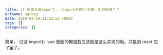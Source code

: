 ```yaml
---
title: if 里面无法import ，require外的if无效，如何解决？？
urlname: agtkzg
date: 2019-09-29 21:53:52 +0800
tags: []
categories: []
---
```


简单， 试试 import() 
vue 里面的懒加载应该就是这么实现的哦，只是到 react 忘了罢了。
